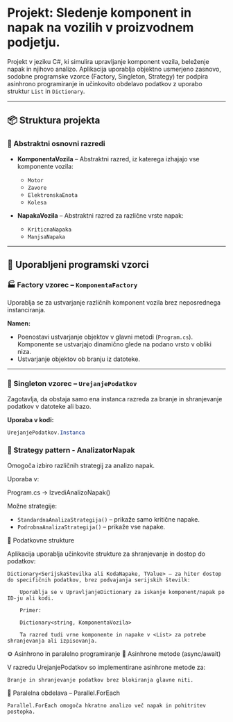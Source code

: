# Projekt: Sledenje komponent in napak na vozilih v proizvodnem podjetju.

Projekt v jeziku C#, ki simulira upravljanje komponent vozila, beleženje napak in njihovo analizo. Aplikacija uporablja objektno usmerjeno zasnovo, sodobne programske vzorce (Factory, Singleton, Strategy) ter podpira asinhrono programiranje in učinkovito obdelavo podatkov z uporabo struktur `List` in `Dictionary`.

---

## 📦 Struktura projekta

### 🔧 Abstraktni osnovni razredi

- **KomponentaVozila** – Abstraktni razred, iz katerega izhajajo vse komponente vozila:
  - `Motor`
  - `Zavore`
  - `ElektronskaEnota`
  - `Kolesa`
  

- **NapakaVozila** – Abstraktni razred za različne vrste napak:
  - `KriticnaNapaka`
  - `ManjsaNapaka`

---

## 🧱 Uporabljeni programski vzorci

### 🏭 Factory vzorec – `KomponentaFactory`
Uporablja se za ustvarjanje različnih komponent vozila brez neposrednega instanciranja.

**Namen:**
- Poenostavi ustvarjanje objektov v glavni metodi (`Program.cs`). Komponente se ustvarjajo dinamično glede na podano vrsto v obliki niza.
- Ustvarjanje objektov ob branju iz datoteke.

---

### 🔁 Singleton vzorec – `UrejanjePodatkov`
Zagotavlja, da obstaja samo ena instanca razreda za branje in shranjevanje podatkov v datoteke ali bazo.

**Uporaba v kodi:**
```csharp
UrejanjePodatkov.Instanca
```

### 🧠 Strategy pattern - AnalizatorNapak

Omogoča izbiro različnih strategij za analizo napak.

Uporaba v:

Program.cs → IzvediAnalizoNapak()

Možne strategije:
- `StandardnaAnalizaStrategija()` – prikaže samo kritične napake.
- `PodrobnaAnalizaStrategija()` – prikaže vse napake.



💾 Podatkovne strukture

Aplikacija uporablja učinkovite strukture za shranjevanje in dostop do podatkov:

    Dictionary<SerijskaStevilka ali KodaNapake, TValue> – za hiter dostop do specifičnih podatkov, brez podvajanja serijskih številk:

        Uporablja se v UpravljanjeDictionary za iskanje komponent/napak po ID-ju ali kodi.

        Primer:

        Dictionary<string, KomponentaVozila>

        Ta razred tudi vrne komponente in napake v <List> za potrebe shranjevanja ali izpisovanja.

⚙️ Asinhrono in paralelno programiranje
🔄 Asinhrone metode (async/await)

V razredu UrejanjePodatkov so implementirane asinhrone metode za:

    Branje in shranjevanje podatkov brez blokiranja glavne niti.

🚀 Paralelna obdelava – Parallel.ForEach

    Parallel.ForEach omogoča hkratno analizo več napak in pohitritev postopka.